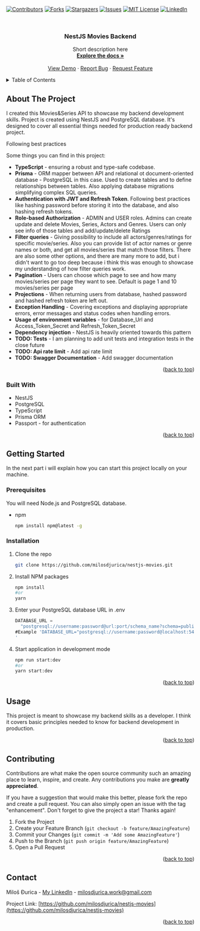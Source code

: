 <a name="readme-top"></a>

[![Contributors][contributors-shield]][contributors-url]
[![Forks][forks-shield]][forks-url]
[![Stargazers][stars-shield]][stars-url]
[![Issues][issues-shield]][issues-url]
[![MIT License][license-shield]][license-url]
[![LinkedIn][linkedin-shield]][linkedin-url]

<!-- PROJECT LOGO -->
<br />
<div align="center">
  <!-- <a href="https://github.com/milosdjurica/nestjs-movies">
    <img src="images/logo.png" alt="Logo" width="80" height="80">
  </a> -->

<h3 align="center">NestJS Movies Backend</h3>

  <p align="center">
    Short description here
    <br />
    <a href="https://github.com/milosdjurica/nestjs-movies"><strong>Explore the docs »</strong></a>
    <br />
    <br />
    <a href="https://github.com/milosdjurica/nestjs-movies">View Demo</a>
    ·
    <a href="https://github.com/milosdjurica/nestjs-movies/issues">Report Bug</a>
    ·
    <a href="https://github.com/milosdjurica/nestjs-movies/issues">Request Feature</a>
  </p>
</div>

<!-- TABLE OF CONTENTS -->
<details>
  <summary>Table of Contents</summary>
  <ol>
    <li>
      <a href="#about-the-project">About The Project</a>
      <ul>
        <li><a href="#built-with">Built With</a></li>
      </ul>
    </li>
    <li>
      <a href="#getting-started">Getting Started</a>
      <ul>
        <li><a href="#prerequisites">Prerequisites</a></li>
        <li><a href="#installation">Installation</a></li>
      </ul>
    </li>
    <li><a href="#usage">Usage</a></li>
    <li><a href="#roadmap">Roadmap</a></li>
    <li><a href="#contributing">Contributing</a></li>
    <li><a href="#contact">Contact</a></li>
  </ol>
</details>

<!-- ABOUT THE PROJECT -->

## About The Project

<!-- [![Product Name Screen Shot][product-screenshot]](https://example.com) -->

I created this Movies&Series API to showcase my backend development skills. Project is created using NestJS and PostgreSQL database. It's designed to cover all essential things needed for production ready backend project.

Following best practices

Some things you can find in this project:

- **TypeScript** - ensuring a robust and type-safe codebase.
- **Prisma** - ORM mapper between API and relational ot document-oriented database - PostgreSQL in this case. Used to create tables and to define relationships between tables. Also applying database migrations simplifying complex SQL queries.
- **Authentication with JWT and Refresh Token**. Following best practices like hashing password before storing it into the database, and also hashing refresh tokens.
- **Role-based Authorization** - ADMIN and USER roles. Admins can create update and delete Movies, Series, Actors and Genres. Users can only see info of those tables and add/update/delete Ratings
- **Filter queries** - Giving possibility to include all actors/genres/ratings for specific movie/series. Also you can provide list of actor names or genre names or both, and get all movies/series that match those filters. There are also some other options, and there are many more to add, but i didn't want to go too deep because i think this was enough to showcase my understanding of how filter queries work.
- **Pagination** - Users can choose which page to see and how many movies/series per page they want to see. Default is page 1 and 10 movies/series per page
- **Projections** - When returning users from database, hashed password and hashed refresh token are left out.
- **Exception Handling** - Covering exceptions and displaying appropriate errors, error messages and status codes when handling errors.
- **Usage of environment variables** - for Database_Url and Access_Token_Secret and Refresh_Token_Secret
- **Dependency injection** - NestJS is heavily oriented towards this pattern
- **TODO: Tests** - I am planning to add unit tests and integration tests in the close future
- **TODO: Api rate limit** - Add api rate limit
- **TODO: Swagger Documentation** - Add swagger documentation

<p align="right">(<a href="#readme-top">back to top</a>)</p>

### Built With

- NestJS
- PostgreSQL
- TypeScript
- Prisma ORM
- Passport - for authentication

<p align="right">(<a href="#readme-top">back to top</a>)</p>

<!-- GETTING STARTED -->

## Getting Started

In the next part i will explain how you can start this project locally on your machine.

### Prerequisites

You will need Node.js and PostgreSQL database.

- npm
  ```sh
  npm install npm@latest -g
  ```

### Installation

1. Clone the repo
   ```sh
   git clone https://github.com/milosdjurica/nestjs-movies.git
   ```
2. Install NPM packages
   ```sh
   npm install
   #or
   yarn
   ```
3. Enter your PostgreSQL database URL in .env

   ```js
   DATABASE_URL =
     "postgresql://username:password@url:port/schema_name?schema=public";
   #Example 'DATABASE_URL="postgresql://username:password@localhost:5432/movies_nestjs_db?schema=public"
   '
   ```

4. Start application in development mode
   ```sh
   npm run start:dev
   #or
   yarn start:dev
   ```

<p align="right">(<a href="#readme-top">back to top</a>)</p>

<!-- USAGE EXAMPLES -->

## Usage

This project is meant to showcase my backend skills as a developer. I think it covers basic principles needed to know for backend development in production.

<!-- _For more examples, please refer to the [Documentation](https://example.com)_ -->

<p align="right">(<a href="#readme-top">back to top</a>)</p>

<!-- ROADMAP -->

<!-- ## Roadmap

- [ ] Feature 1
- [ ] Feature 2
- [ ] Feature 3
  - [ ] Nested Feature

See the [open issues](https://github.com/milosdjurica/nestjs-movies/issues) for a full list of proposed features (and known issues).

<p align="right">(<a href="#readme-top">back to top</a>)</p> -->

<!-- CONTRIBUTING -->

## Contributing

Contributions are what make the open source community such an amazing place to learn, inspire, and create. Any contributions you make are **greatly appreciated**.

If you have a suggestion that would make this better, please fork the repo and create a pull request. You can also simply open an issue with the tag "enhancement".
Don't forget to give the project a star! Thanks again!

1. Fork the Project
2. Create your Feature Branch (`git checkout -b feature/AmazingFeature`)
3. Commit your Changes (`git commit -m 'Add some AmazingFeature'`)
4. Push to the Branch (`git push origin feature/AmazingFeature`)
5. Open a Pull Request

<p align="right">(<a href="#readme-top">back to top</a>)</p>

## Contact

Miloš Đurica - [My LinkedIn](https://www.linkedin.com/in/milosdjurica/) - milosdjurica.work@gmail.com

Project Link: [https://github.com/milosdjurica/nestjs-movies](https://github.com/milosdjurica/nestjs-movies)

<p align="right">(<a href="#readme-top">back to top</a>)</p>

[contributors-shield]: https://img.shields.io/github/contributors/milosdjurica/nestjs-movies.svg?style=for-the-badge
[contributors-url]: https://github.com/milosdjurica/nestjs-movies/graphs/contributors
[forks-shield]: https://img.shields.io/github/forks/milosdjurica/nestjs-movies.svg?style=for-the-badge
[forks-url]: https://github.com/milosdjurica/nestjs-movies/network/members
[stars-shield]: https://img.shields.io/github/stars/milosdjurica/nestjs-movies.svg?style=for-the-badge
[stars-url]: https://github.com/milosdjurica/nestjs-movies/stargazers
[issues-shield]: https://img.shields.io/github/issues/milosdjurica/nestjs-movies.svg?style=for-the-badge
[issues-url]: https://github.com/milosdjurica/nestjs-movies/issues
[license-shield]: https://img.shields.io/github/license/milosdjurica/nestjs-movies.svg?style=for-the-badge
[license-url]: https://github.com/milosdjurica/nestjs-movies/blob/master/LICENSE.txt
[linkedin-shield]: https://img.shields.io/badge/-LinkedIn-black.svg?style=for-the-badge&logo=linkedin&colorB=555
[linkedin-url]: https://linkedin.com/in/milosdjurica
[product-screenshot]: images/screenshot.png
